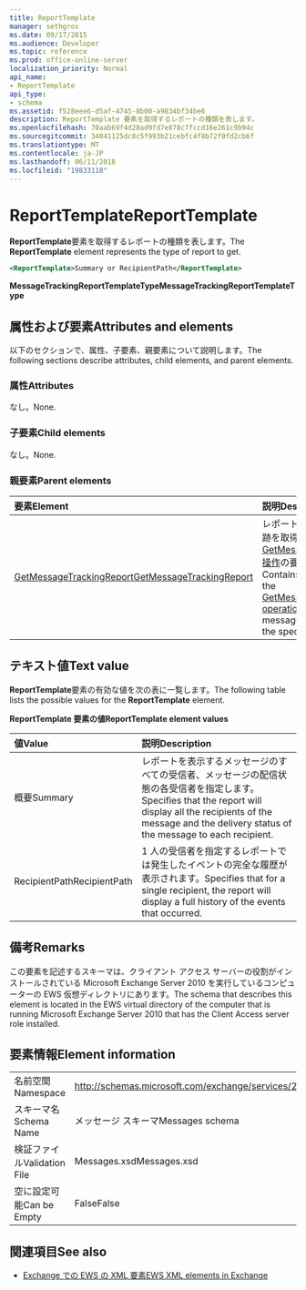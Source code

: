 ```yaml
---
title: ReportTemplate
manager: sethgros
ms.date: 09/17/2015
ms.audience: Developer
ms.topic: reference
ms.prod: office-online-server
localization_priority: Normal
api_name:
- ReportTemplate
api_type:
- schema
ms.assetid: f528eee6-d5af-4745-8b00-a9834bf34be6
description: ReportTemplate 要素を取得するレポートの種類を表します。
ms.openlocfilehash: 70aab69f4d20ad9fd7e878c7fccd16e261c9b94c
ms.sourcegitcommit: 34041125dc8c5f993b21cebfc4f8b72f0fd2cb6f
ms.translationtype: MT
ms.contentlocale: ja-JP
ms.lasthandoff: 06/11/2018
ms.locfileid: "19833118"
---
```

# <a name="reporttemplate"></a><span data-ttu-id="e6b7b-103">ReportTemplate</span><span class="sxs-lookup"><span data-stu-id="e6b7b-103">ReportTemplate</span></span>

<span data-ttu-id="e6b7b-104">**ReportTemplate**要素を取得するレポートの種類を表します。</span><span class="sxs-lookup"><span data-stu-id="e6b7b-104">The **ReportTemplate** element represents the type of report to get.</span></span> 
  
```xml
<ReportTemplate>Summary or RecipientPath</ReportTemplate>
```

 <span data-ttu-id="e6b7b-105">**MessageTrackingReportTemplateType**</span><span class="sxs-lookup"><span data-stu-id="e6b7b-105">**MessageTrackingReportTemplateType**</span></span>
## <a name="attributes-and-elements"></a><span data-ttu-id="e6b7b-106">属性および要素</span><span class="sxs-lookup"><span data-stu-id="e6b7b-106">Attributes and elements</span></span>

<span data-ttu-id="e6b7b-107">以下のセクションで、属性、子要素、親要素について説明します。</span><span class="sxs-lookup"><span data-stu-id="e6b7b-107">The following sections describe attributes, child elements, and parent elements.</span></span>
  
### <a name="attributes"></a><span data-ttu-id="e6b7b-108">属性</span><span class="sxs-lookup"><span data-stu-id="e6b7b-108">Attributes</span></span>

<span data-ttu-id="e6b7b-109">なし。</span><span class="sxs-lookup"><span data-stu-id="e6b7b-109">None.</span></span>
  
### <a name="child-elements"></a><span data-ttu-id="e6b7b-110">子要素</span><span class="sxs-lookup"><span data-stu-id="e6b7b-110">Child elements</span></span>

<span data-ttu-id="e6b7b-111">なし。</span><span class="sxs-lookup"><span data-stu-id="e6b7b-111">None.</span></span>
  
### <a name="parent-elements"></a><span data-ttu-id="e6b7b-112">親要素</span><span class="sxs-lookup"><span data-stu-id="e6b7b-112">Parent elements</span></span>

|<span data-ttu-id="e6b7b-113">**要素**</span><span class="sxs-lookup"><span data-stu-id="e6b7b-113">**Element**</span></span>|<span data-ttu-id="e6b7b-114">**説明**</span><span class="sxs-lookup"><span data-stu-id="e6b7b-114">**Description**</span></span>|
|:-----|:-----|
|[<span data-ttu-id="e6b7b-115">GetMessageTrackingReport</span><span class="sxs-lookup"><span data-stu-id="e6b7b-115">GetMessageTrackingReport</span></span>](getmessagetrackingreport.md) <br/> |<span data-ttu-id="e6b7b-116">レポートを指定した ID の追跡を取得するために[GetMessageTrackingReport 操作](getmessagetrackingreport-operation.md)の要求が含まれています</span><span class="sxs-lookup"><span data-stu-id="e6b7b-116">Contains the request for the [GetMessageTrackingReport operation](getmessagetrackingreport-operation.md) to retrieve the full message tracking report for the specified ID.</span></span>  <br/> |
   
## <a name="text-value"></a><span data-ttu-id="e6b7b-117">テキスト値</span><span class="sxs-lookup"><span data-stu-id="e6b7b-117">Text value</span></span>

<span data-ttu-id="e6b7b-118">**ReportTemplate**要素の有効な値を次の表に一覧します。</span><span class="sxs-lookup"><span data-stu-id="e6b7b-118">The following table lists the possible values for the **ReportTemplate** element.</span></span> 
  
<span data-ttu-id="e6b7b-119">**ReportTemplate 要素の値**</span><span class="sxs-lookup"><span data-stu-id="e6b7b-119">**ReportTemplate element values**</span></span>

|<span data-ttu-id="e6b7b-120">**値**</span><span class="sxs-lookup"><span data-stu-id="e6b7b-120">**Value**</span></span>|<span data-ttu-id="e6b7b-121">**説明**</span><span class="sxs-lookup"><span data-stu-id="e6b7b-121">**Description**</span></span>|
|:-----|:-----|
|<span data-ttu-id="e6b7b-122">概要</span><span class="sxs-lookup"><span data-stu-id="e6b7b-122">Summary</span></span>  <br/> |<span data-ttu-id="e6b7b-123">レポートを表示するメッセージのすべての受信者、メッセージの配信状態の各受信者を指定します。</span><span class="sxs-lookup"><span data-stu-id="e6b7b-123">Specifies that the report will display all the recipients of the message and the delivery status of the message to each recipient.</span></span>  <br/> |
|<span data-ttu-id="e6b7b-124">RecipientPath</span><span class="sxs-lookup"><span data-stu-id="e6b7b-124">RecipientPath</span></span>  <br/> |<span data-ttu-id="e6b7b-125">1 人の受信者を指定するレポートでは発生したイベントの完全な履歴が表示されます。</span><span class="sxs-lookup"><span data-stu-id="e6b7b-125">Specifies that for a single recipient, the report will display a full history of the events that occurred.</span></span>  <br/> |
   
## <a name="remarks"></a><span data-ttu-id="e6b7b-126">備考</span><span class="sxs-lookup"><span data-stu-id="e6b7b-126">Remarks</span></span>

<span data-ttu-id="e6b7b-127">この要素を記述するスキーマは、クライアント アクセス サーバーの役割がインストールされている Microsoft Exchange Server 2010 を実行しているコンピューターの EWS 仮想ディレクトリにあります。</span><span class="sxs-lookup"><span data-stu-id="e6b7b-127">The schema that describes this element is located in the EWS virtual directory of the computer that is running Microsoft Exchange Server 2010 that has the Client Access server role installed.</span></span>
  
## <a name="element-information"></a><span data-ttu-id="e6b7b-128">要素情報</span><span class="sxs-lookup"><span data-stu-id="e6b7b-128">Element information</span></span>

|||
|:-----|:-----|
|<span data-ttu-id="e6b7b-129">名前空間</span><span class="sxs-lookup"><span data-stu-id="e6b7b-129">Namespace</span></span>  <br/> |http://schemas.microsoft.com/exchange/services/2006/messages  <br/> |
|<span data-ttu-id="e6b7b-130">スキーマ名</span><span class="sxs-lookup"><span data-stu-id="e6b7b-130">Schema Name</span></span>  <br/> |<span data-ttu-id="e6b7b-131">メッセージ スキーマ</span><span class="sxs-lookup"><span data-stu-id="e6b7b-131">Messages schema</span></span>  <br/> |
|<span data-ttu-id="e6b7b-132">検証ファイル</span><span class="sxs-lookup"><span data-stu-id="e6b7b-132">Validation File</span></span>  <br/> |<span data-ttu-id="e6b7b-133">Messages.xsd</span><span class="sxs-lookup"><span data-stu-id="e6b7b-133">Messages.xsd</span></span>  <br/> |
|<span data-ttu-id="e6b7b-134">空に設定可能</span><span class="sxs-lookup"><span data-stu-id="e6b7b-134">Can be Empty</span></span>  <br/> |<span data-ttu-id="e6b7b-135">False</span><span class="sxs-lookup"><span data-stu-id="e6b7b-135">False</span></span>  <br/> |
   
## <a name="see-also"></a><span data-ttu-id="e6b7b-136">関連項目</span><span class="sxs-lookup"><span data-stu-id="e6b7b-136">See also</span></span>



- [<span data-ttu-id="e6b7b-137">Exchange での EWS の XML 要素</span><span class="sxs-lookup"><span data-stu-id="e6b7b-137">EWS XML elements in Exchange</span></span>](ews-xml-elements-in-exchange.md)

